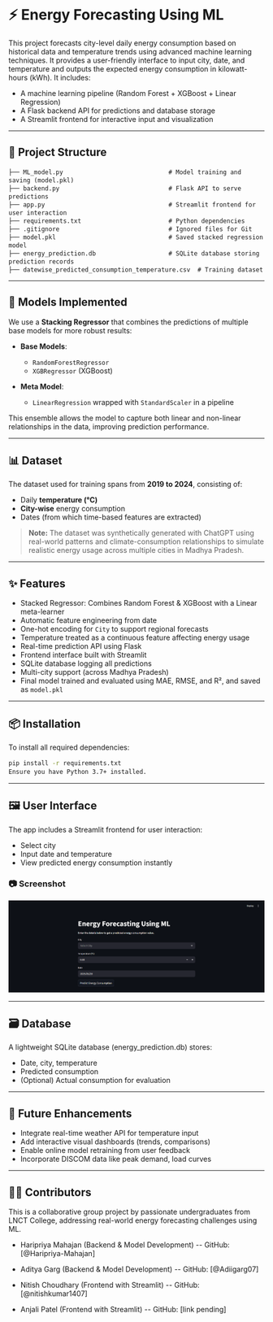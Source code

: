 # ⚡ Energy Forecasting Using ML

This project forecasts city-level daily energy consumption based on historical data and temperature trends using advanced machine learning techniques. It provides a user-friendly interface to input city, date, and temperature and outputs the expected energy consumption in kilowatt-hours (kWh). It includes:

- A machine learning pipeline (Random Forest + XGBoost + Linear Regression)
- A Flask backend API for predictions and database storage
- A Streamlit frontend for interactive input and visualization

---

## 📁 Project Structure

```
├── ML_model.py                             # Model training and saving (model.pkl)
├── backend.py                              # Flask API to serve predictions
├── app.py                                  # Streamlit frontend for user interaction
├── requirements.txt                        # Python dependencies
├── .gitignore                              # Ignored files for Git
├── model.pkl                               # Saved stacked regression model
├── energy_prediction.db                    # SQLite database storing prediction records
├── datewise_predicted_consumption_temperature.csv  # Training dataset
```

---

## 🧠 Models Implemented

We use a **Stacking Regressor** that combines the predictions of multiple base models for more robust results:

- **Base Models**:
  - `RandomForestRegressor`
  - `XGBRegressor` (XGBoost)

- **Meta Model**:
  - `LinearRegression` wrapped with `StandardScaler` in a pipeline

This ensemble allows the model to capture both linear and non-linear relationships in the data, improving prediction performance.

---

## 📊 Dataset

The dataset used for training spans from **2019 to 2024**, consisting of:

- Daily **temperature (°C)**
- **City-wise** energy consumption
- Dates (from which time-based features are extracted)

> **Note:** The dataset was synthetically generated with ChatGPT using real-world patterns and climate-consumption relationships to simulate realistic energy usage across multiple cities in Madhya Pradesh.

---

## ✨ Features

- Stacked Regressor: Combines Random Forest & XGBoost with a Linear meta-learner
- Automatic feature engineering from date
- One-hot encoding for `City` to support regional forecasts
- Temperature treated as a continuous feature affecting energy usage
- Real-time prediction API using Flask
- Frontend interface built with Streamlit
- SQLite database logging all predictions
- Multi-city support (across Madhya Pradesh)
- Final model trained and evaluated using MAE, RMSE, and R², and saved as `model.pkl`

---

## 📦 Installation

To install all required dependencies:

```bash
pip install -r requirements.txt
Ensure you have Python 3.7+ installed.
```

---

## 🖼️ User Interface

The app includes a Streamlit frontend for user interaction:

- Select city
- Input date and temperature
- View predicted energy consumption instantly

### 📷 Screenshot

![Streamlit UI Screenshot](images/streamlit_ui.png)

---

## 🗃️ Database
A lightweight SQLite database (energy_prediction.db) stores:

- Date, city, temperature
- Predicted consumption
- (Optional) Actual consumption for evaluation

---

## 🚀 Future Enhancements
- Integrate real-time weather API for temperature input
- Add interactive visual dashboards (trends, comparisons)
- Enable online model retraining from user feedback
- Incorporate DISCOM data like peak demand, load curves

---

## 🙋‍♀️ Contributors
This is a collaborative group project by passionate undergraduates from LNCT College, addressing real-world energy forecasting challenges using ML.

- Haripriya Mahajan (Backend & Model Development)
-- GitHub: [@Haripriya-Mahajan]

- Aditya Garg (Backend & Model Development)
-- GitHub: [@Adiigarg07]

- Nitish Choudhary (Frontend with Streamlit)
-- GitHub: [@nitishkumar1407]

- Anjali Patel (Frontend with Streamlit)
-- GitHub: [link pending]